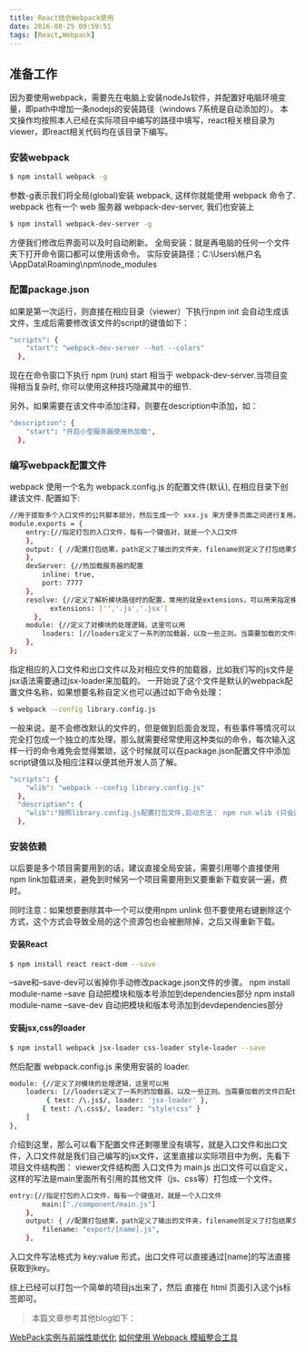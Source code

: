 ```yaml
---
title: React结合Webpack使用
date: 2016-08-25 09:59:51
tags: [React,Webpack]
---
```


## 准备工作

因为要使用webpack，需要先在电脑上安装nodeJs软件，并配置好电脑环境变量，即path中增加一条nodejs的安装路径（windows 7系统是自动添加的）。
本文操作均按照本人已经在实际项目中编写的路径中填写，react相关根目录为viewer，即react相关代码均在该目录下编写。

### 安装webpack

``` bash
$ npm install webpack -g
```

参数-g表示我们将全局(global)安装 webpack, 这样你就能使用 webpack 命令了.
webpack 也有一个 web 服务器 webpack-dev-server, 我们也安装上

``` bash
$ npm install webpack-dev-server -g
```

方便我们修改后界面可以及时自动刷新。
全局安装：就是再电脑的任何一个文件夹下打开命令窗口都可以使用该命令。
实际安装路径：C:\Users\帐户名\AppData\Roaming\npm\node_modules

### 配置package.json

如果是第一次运行，则直接在相应目录（viewer）下执行npm init 会自动生成该文件，生成后需要修改该文件的script的键值如下：

``` bash
"scripts": {
    "start": "webpack-dev-server --hot --colors"
  },
```
现在在命令窗口下执行 npm (run) start 相当于 webpack-dev-server.当项目变得相当复杂时, 你可以使用这种技巧隐藏其中的细节.

另外，如果需要在该文件中添加注释，则要在description中添加，如：

``` bash
"description": {
    "start": "开启小型服务器使用热加载",
  },
```

### 编写webpack配置文件

webpack 使用一个名为 webpack.config.js 的配置文件(默认), 在相应目录下创建该文件. 配置如下:

``` bash
//用于提取多个入口文件的公共脚本部分，然后生成一个 xxx.js 来方便多页面之间进行复用。
module.exports = {
    entry:{//指定打包的入口文件，每有一个键值对，就是一个入口文件
    },
    output: { //配置打包结果，path定义了输出的文件夹，filename则定义了打包结果文件的名称
    },
    devServer: {//热加载服务器的配置
        inline: true,
        port: 7777
    },
    resolve: {//定义了解析模块路径时的配置，常用的就是extensions，可以用来指定模块的后缀，这样在引入模块时就不需要写后缀了，会自动补全
          extensions: ['','.js','.jsx']
      },
    module: {//定义了对模块的处理逻辑，这里可以用
        loaders: [//loaders定义了一系列的加载器，以及一些正则。当需要加载的文件匹配test的正则时，就会调用后面的loader对文件进行处理，这正是webpack强大的原因。
    },
};
```

指定相应的入口文件和出口文件以及对相应文件的加载器，比如我们写的js文件是jsx语法需要通过jsx-loader来加载的。
一开始说了这个文件是默认的webpack配置文件名称，如果想要名称自定义也可以通过如下命令处理：

``` bash
$ webpack --config library.config.js
```

一般来说，是不会修改默认的文件的，但是做到后面会发现，有些事件等情况可以完全打包成一个独立的库处理，那么就需要经常使用这种类似的命令，每次输入这样一行的命令难免会觉得繁琐，这个时候就可以在package.json配置文件中添加script键值以及相应注释以便其他开发人员了解。

``` bash
"scripts": {
    "wlib": "webpack --config library.config.js"
  },
  "description": {
    "wlib":"按照library.config.js配置打包文件,启动方法： npm run wlib (只会运行一次 不改变默认配置文件)",
  },
```

### 安装依赖
以后要是多个项目需要用到的话，建议直接全局安装，需要引用哪个直接使用 npm link加载进来，避免到时候另一个项目需要用到又要重新下载安装一遍，费时。

同时注意：如果想要删除其中一个可以使用npm unlink 但不要使用右键删除这个方式，这个方式会导致全局的这个资源包也会被删除掉，之后又得重新下载。

#### 安装React

``` bash
$ npm install react react-dom --save
```

–save和–save-dev可以省掉你手动修改package.json文件的步骤。
npm install module-name –save 自动把模块和版本号添加到dependencies部分
npm install module-name –save-dev 自动把模块和版本号添加到devdependencies部分

#### 安装jsx,css的loader

``` bash
$ npm install webpack jsx-loader css-loader style-loader --save
```

然后配置 webpack.config.js 来使用安装的 loader.

```bash
module: {//定义了对模块的处理逻辑，这里可以用
    loaders: [//loaders定义了一系列的加载器，以及一些正则。当需要加载的文件匹配test的正则时，就会调用后面的loader对文件进行处理，这正是webpack强大的原因。
         { test: /\.js$/, loader: 'jsx-loader' },
        { test: /\.css$/, loader: "style!css" }
    ]
},
```

介绍到这里，那么可以看下配置文件还剩哪里没有填写，就是入口文件和出口文件，入口文件就是我们自己编写的jsx文件，这里直接以实际项目中为例，先看下项目文件结构图：
viewer文件结构图
入口文件为 main.js 出口文件可以自定义，这样的写法是main里面所有引用的其他文件（js、css等）打包成一个文件。

``` bash
entry:{//指定打包的入口文件，每有一个键值对，就是一个入口文件
        main:["./component/main.js"]
    },
    output: { //配置打包结果，path定义了输出的文件夹，filename则定义了打包结果文件的名称
        filename: "export/[name].js",
    },
```

入口文件写法格式为 key:value 形式，出口文件可以直接通过[name]的写法直接获取到key。

综上已经可以打包一个简单的项目js出来了，然后 直接在 html 页面引入这个js标签即可。

> 本篇文章参考其他blog如下：

[WebPack实例与前端性能优化](http://www.cnblogs.com/giveiris/p/5237080.html)
[如何使用 Webpack 模組整合工具](https://rhadow.github.io/2015/03/23/webpackIntro/)
